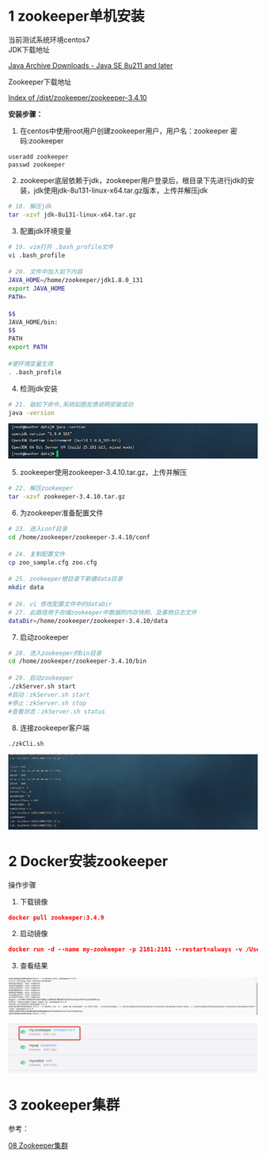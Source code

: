 # 1 zookeeper单机安装
当前测试系统环境centos7  
JDK下载地址

[Java Archive Downloads - Java SE 8u211 and later](https://www.oracle.com/java/technologies/javase/javase8u211-later-archive-downloads.html)

  
Zookeeper下载地址

[Index of /dist/zookeeper/zookeeper-3.4.10](http://archive.apache.org/dist/zookeeper/zookeeper-3.4.10/)



**安装步骤：**

1. 在centos中使用root用户创建zookeeper用户，用户名：zookeeper 密码:zookeeper

```plain
useradd zookeeper
passwd zookeeper
```



2. zookeeper底层依赖于jdk，zookeeper用户登录后，根目录下先进行jdk的安装，jdk使用jdk-8u131-linux-x64.tar.gz版本，上传并解压jdk

```bash
# 18. 解压jdk
tar -xzvf jdk-8u131-linux-x64.tar.gz
```



3. 配置jdk环境变量

```bash
# 19. vim打开 .bash_profile文件
vi .bash_profile

# 20. 文件中加入如下内容
JAVA_HOME=/home/zookeeper/jdk1.8.0_131
export JAVA_HOME
PATH=

$$
JAVA_HOME/bin:
$$
PATH
export PATH

#使环境变量生效
. .bash_profile
```



4. 检测jdk安装

```bash
# 21. 敲如下命令,系统如图反馈说明安装成功
java -version
```

![](images/6.png)



5. zookeeper使用zookeeper-3.4.10.tar.gz，上传并解压

```bash
# 22. 解压zookeeper
tar -xzvf zookeeper-3.4.10.tar.gz
```



6. 为zookeeper准备配置文件

```bash
# 23. 进入conf目录
cd /home/zookeeper/zookeeper-3.4.10/conf

# 24. 复制配置文件
cp zoo_sample.cfg zoo.cfg

# 25. zookeeper根目录下新建data目录
mkdir data

# 26. vi 修改配置文件中的dataDir
# 27. 此路径用于存储zookeeper中数据的内存快照、及事物日志文件
dataDir=/home/zookeeper/zookeeper-3.4.10/data
```



7. 启动zookeeper

```bash
# 28. 进入zookeeper的bin目录
cd /home/zookeeper/zookeeper-3.4.10/bin

# 29. 启动zookeeper
./zkServer.sh start
#启动：zkServer.sh start
#停止：zkServer.sh stop
#查看状态：zkServer.sh status
```



8. 连接zookeeper客户端

```plain
./zkCli.sh
```

![](images/7.png)

# 2 Docker安装zookeeper
操作步骤

1. 下载镜像

```json
docker pull zookeeper:3.4.9
```

2. 启动镜像

```json
docker run -d --name my-zookeeper -p 2181:2181 --restart=always -v /Users/admin/Desktop/docker-container/zookeeper/data:/data -v /Users/admin/Desktop/docker-container/zookeeper/conf:/conf zookeeper:3.4.9
```

3. 查看结果

![](images/8.png)

![](images/9.png)

# 3 zookeeper集群
参考：

[08 Zookeeper集群](https://www.yuque.com/u21918439/vg7knb/ub56po)

